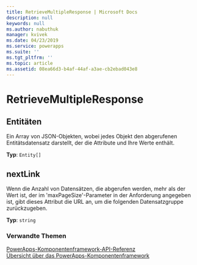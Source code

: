 ```yaml
---
title: RetrieveMultipleResponse | Microsoft Docs
description: null
keywords: null
ms.author: nabuthuk
manager: kvivek
ms.date: 04/23/2019
ms.service: powerapps
ms.suite: ''
ms.tgt_pltfrm: ''
ms.topic: article
ms.assetid: 08ea66d3-b4af-44af-a3ae-cb2ebad043e8
---
```


# <a name="retrievemultipleresponse"></a>RetrieveMultipleResponse

## <a name="entities"></a>Entitäten

Ein Array von JSON-Objekten, wobei jedes Objekt den abgerufenen Entitätsdatensatz darstellt, der die Attribute und Ihre Werte enthält.

**Typ**: `Entity[]`

## <a name="nextlink"></a>nextLink

Wenn die Anzahl von Datensätzen, die abgerufen werden, mehr als der Wert ist, der im 'maxPageSize'-Parameter in der Anforderung angegeben ist, gibt dieses Attribut die URL an, um die folgenden Datensatzgruppe zurückzugeben.

**Typ**: `string`


### <a name="related-topics"></a>Verwandte Themen

[PowerApps-Komponentenframework-API-Referenz](../reference/index.md)<br/>
[Übersicht über das PowerApps-Komponentenframework](../overview.md)